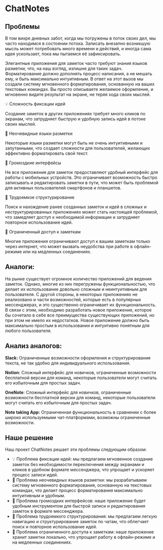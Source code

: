 # ChatNotes
## Проблемы

В том вихре дневных забот, когда мы погружены в поток своих дел, мы часто находимся в состоянии потока. Записать внезапно возникшую мысль может потребовать много времени и действий, и иногда сама идея ускользает, пока мы пытаемся её зафиксировать.

Элегантные приложения для заметок часто требуют знания языков разметки, что, на наш взгляд, излишне для таких задач. Форматирование должно дополнять процесс написания, а не мешать ему, и быть максимально интуитивным. В ответ на этот вызов мы создали систему мгновенного форматирования, основанную на ваших текстовых командах. Вы просто описываете желаемое оформление, и мгновенно видите результат на экране, не теряя хода своих мыслей.

💡 Сложность фиксации идей

Создание заметок в других приложениях требует много кликов по экранам, что  затрудняет быструю и удобную запись идей в потоке своих мыслей.

🥴  Неочевидные языки разметки

Некоторые языки разметки могут быть не очень интуитивными и запутанными, что создает сложности для пользователей, желающих эффективно форматировать свой текст.

📝  Громоздкие интерфейсы

Не все приложения для заметок предоставляют удобный интерфейс для работы с мобильных устройств. Это ограничивает возможность быстро записывать и редактировать заметки в пути, что может быть проблемой для активных пользователей смартфонов и планшетов.

📂  Трудоемкое структурирование

Поиск и нахождение ранее созданных заметок и идей в сложных и неструктурированных приложениях может стать настоящей проблемой, что замедляет доступ к необходимой информации и затрудняет повторное использование идей.

🚫  Ограниченный доступ к заметкам

Многие приложения ограничивают доступ к вашим заметкам только через интернет, что может вызвать неудобства при работе в офлайн-режиме или на медленных соединениях.

## Аналоги:

На рынке существует огромное количество приложений для ведения заметок. Однако, многие из них перегружены функциональностью, что делает их использование довольно сложным и неинтуитивным для пользователя. С другой стороны, в некоторых приложениях не реализовано и части возможностей, которые есть в популярных мессенджерах, и это существенно ограничивает их функциональность. В связи с этим, необходимо разработать новое приложение, которое бы сочетало в себе все преимущества существующих приложений, но при этом не имело их недостатков. Новое приложение должно быть максимально простым в использовании и интуитивно понятным для любого пользователя. 

## Анализ аналогов:

**Slack:** Ограниченные возможности оформления и структурирования текста, не так удобно для индивидуального использования.

**Notion**: Сложный интерфейс для новичков, ограниченные возможности бесплатной версии для команд, некоторые пользователи могут считать его избыточным для простых задач.

**OneNote**: Сложный интерфейс для новичков, ограниченные возможности бесплатной версии для команд, некоторые пользователи могут считать его избыточным для простых задач.

**Note taking App:** Ограниченная функциональность в сравнении с более широко используемыми чат-платформами, возможны ограниченные возможности.

## Наше решение

Наш проект ChatNotes решает эти проблемы следующим образом:

- 💡 Проблема фиксации идей: мы предлагаем мгновенное создание заметок без необходимости переключения между экранами и кликов в удобном формате мессенджера, что упрощает и ускоряет процесс записи идей.
- 🥴 Проблема неочевидных языков разметки: мы разрабатываем систему мгновенного форматирования, основанную на текстовых командах, что делает процесс форматирования максимально интуитивным и удобным.
- 📝 Проблема громоздких интерфейсов: наше приложение будет удобным инструментом для быстрой записи и редактирования заметок в формате мессенджера.
- 📂 Проблема трудоемкого структурирования: мы предлагаем легкую навигацию и структурирование заметок по чатам, что облегчает поиск и повторное использование идей.
- 🚫 Проблема ограниченного доступа к заметкам: наше приложение хранит заметки локально, что упрощает работу в офлайн-режиме и на медленных соединениях.
